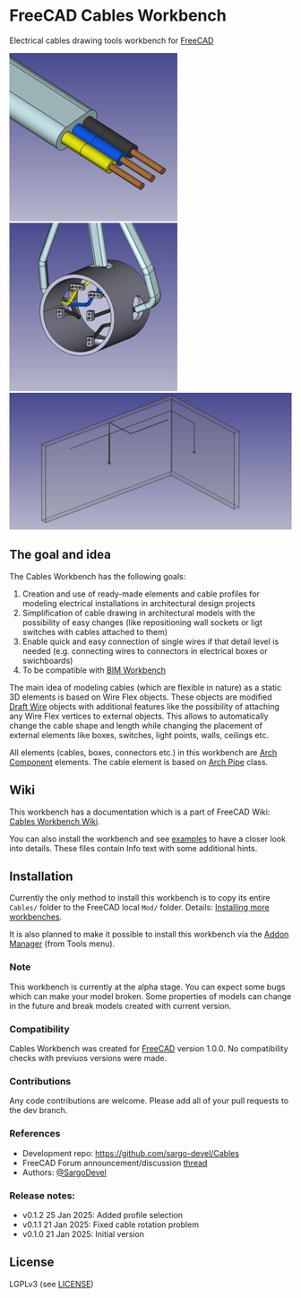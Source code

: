 # FreeCAD Cables Workbench

Electrical cables drawing tools workbench for [FreeCAD](https://freecad.org)

![Cable](doc/cable.png) ![Box](doc/box.png)
![ElectricInst](doc/electric_inst.png)

## The goal and idea
The Cables Workbench has the following goals:

1. Creation and use of ready-made elements and cable profiles for modeling electrical installations in architectural design projects
2. Simplification of cable drawing in architectural models with the possibility of easy changes (like repositioning wall sockets or ligt switches with cables attached to them)
3. Enable quick and easy connection of single wires if that detail level is needed (e.g. connecting wires to connectors in electrical boxes or swichboards)
4. To be compatible with [BIM Workbench](https://wiki.freecad.org/BIM_Workbench)

The main idea of modeling cables (which are flexible in nature) as a static 3D elements is based on Wire Flex objects.
These objects are modified  [Draft Wire](https://wiki.freecad.org/Draft_Wire) objects with additional features like the possibility of attaching any Wire Flex vertices to external objects. This allows to automatically change the cable shape and length while changing the placement of external elements like boxes, switches, light points, walls, ceilings etc.

All elements (cables, boxes, connectors etc.) in this workbench are  [Arch Component](https://wiki.freecad.org/Arch_Component) elements. The cable element is based on [Arch Pipe](https://wiki.freecad.org/Arch_Pipe) class.

## Wiki
This workbench has a documentation which is a part of FreeCAD Wiki: [Cables Workbench Wiki](https://wiki.freecad.org/Cables_Workbench).

You can also install the workbench and see [examples](https://github.com/sargo-devel/Cables/tree/master/examples) to have a closer look into details. These files contain Info text with some additional hints.

## Installation
Currently the only method to install this workbench is to copy its entire `Cables/` folder to the FreeCAD local `Mod/` folder. Details: [Installing more workbenches](https://wiki.freecad.org/Installing_more_workbenches).

It is also planned to make it possible to install this workbench via the [Addon Manager](https://github.com/FreeCAD/FreeCAD-addons) (from Tools menu).

### Note
This workbench is currently at the alpha stage. You can expect some bugs which can make your model broken.
Some properties of models can change in the future and break models created with current version.

### Compatibility
Cables Workbench was created for [FreeCAD](https://freecad.org) version 1.0.0. No compatibility checks with previuos versions were made.

### Contributions
Any code contributions are welcome. Please add all of your pull requests to the dev branch.

### References
* Development repo: https://github.com/sargo-devel/Cables
* FreeCAD Forum announcement/discussion [thread](https://forum.freecad.org/viewtopic.php?t=94090)
* Authors: [@SargoDevel](https://github.com/sargo-devel)

### Release notes:
* v0.1.2  25 Jan 2025:  Added profile selection
* v0.1.1  21 Jan 2025:  Fixed cable rotation problem
* v0.1.0  21 Jan 2025:  Initial version

## License
LGPLv3 (see [LICENSE](LICENSE))
